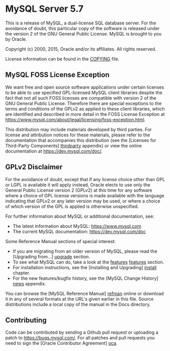MySQL Server 5.7
================

This is a release of MySQL, a dual-license SQL database server.
For the avoidance of doubt, this particular copy of the software
is released under the version 2 of the GNU General Public License.
MySQL is brought to you by Oracle.

Copyright (c) 2000, 2015, Oracle and/or its affiliates. All rights reserved.

License information can be found in the [COPYING](/COPYING) file.

MySQL FOSS License Exception
----------------------------
We want free and open source software applications under certain
licenses to be able to use specified GPL-licensed MySQL client
libraries despite the fact that not all such FOSS licenses are
compatible with version 2 of the GNU General Public License.
Therefore there are special exceptions to the terms and conditions
of the GPLv2 as applied to these client libraries, which are
identified and described in more detail in the FOSS License
Exception at
https://www.mysql.com/about/legal/licensing/foss-exception.html.

This distribution may include materials developed by third
parties. For license and attribution notices for these
materials, please refer to the documentation that accompanies
this distribution (see the [Licenses for Third-Party Components] [thirdparty]
appendix) or view the online documentation at
https://dev.mysql.com/doc/.

GPLv2 Disclaimer
----------------
For the avoidance of doubt, except that if any license choice
other than GPL or LGPL is available it will apply instead,
Oracle elects to use only the General Public License version 2
(GPLv2) at this time for any software where a choice of GPL
license versions is made available with the language indicating
that GPLv2 or any later version may be used, or where a choice
of which version of the GPL is applied is otherwise unspecified.

For further information about MySQL or additional documentation,
see:

 - The latest information about MySQL: https://www.mysql.com
 - The current MySQL documentation: https://dev.mysql.com/doc

Some Reference Manual sections of special interest:

 - If you are migrating from an older version of MySQL, please
   read the [Upgrading from...] [upgrade] section.
 - To see what MySQL can do, take a look at the [features] [features] section.
 - For installation instructions, see the [Installing and Upgrading] [install]
   chapter.
 - For the new features/bugfix history, see the [MySQL Change History] [news]
   appendix.

You can browse the [MySQL Reference Manual] [refman] online or download it
in any of several formats at the URL's given earlier in this file.
Source distributions include a local copy of the manual in the
Docs directory.

Contributing
------------

Code can be contributed by sending a Github pull request or uploading
a patch to https://bugs.mysql.com/. For all patches and pull requests
you need to sign the [Oracle Contributor Agreement] [oca].

[refman]: https://dev.mysql.com/doc/
[news]: https://dev.mysql.com/doc/refman/5.7/en/news.html
[install]: https://dev.mysql.com/doc/refman/5.7/en/installing.html
[upgrade]: https://dev.mysql.com/doc/refman/5.7/en/upgrading.html
[features]: https://dev.mysql.com/doc/refman/5.7/en/features.html
[thirdparty]: https://dev.mysql.com/doc/refman/5.7/en/licenses-third-party.html
[oca]: https://www.oracle.com/technetwork/goto/oca
